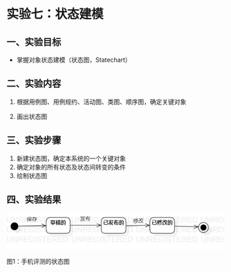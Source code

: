 # 实验七：状态建模

## 一、实验目标

- 掌握对象状态建模（状态图，Statechart）

## 二、实验内容

1. 根据用例图、用例规约、活动图、类图、顺序图，确定关键对象

2. 画出状态图

## 三、实验步骤

1. 新建状态图，确定本系统的一个关键对象
2. 确定对象的所有状态及状态间转变的条件
3. 绘制状态图

## 四、实验结果

![状态图](./model7.jpg)

图1：手机评测的状态图
